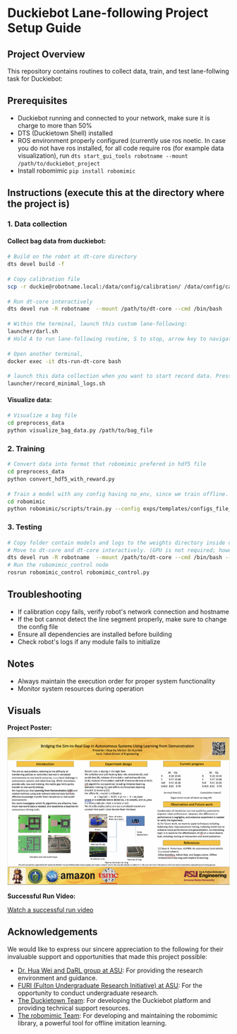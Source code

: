 # Duckiebot Lane-following Project Setup Guide

## Project Overview

This repository contains routines to collect data, train, and test lane-follwing task for Duckiebot:

## Prerequisites

- Duckiebot running and connected to your network, make sure it is charge to more than 50%
- DTS (Duckietown Shell) installed
- ROS environment properly configured (currently use ros noetic. In case you do not have ros installed, for all code require ros (for example data visualization), run ```dts start_gui_tools robotname --mount /path/to/duckiebot_project ```
- Install robomimic ```pip install robomimic```

## Instructions (execute this at the directory where the project is)

### 1. Data collection

#### Collect bag data from duckiebot: 
```bash
# Build on the robot at dt-core directory
dts devel build -f

# Copy calibration file
scp -r duckie@robotname.local:/data/config/calibration/ /data/config/calibration/

# Run dt-core interactively
dts devel run -R robotname  --mount /path/to/dt-core --cmd /bin/bash

# Within the terminal, launch this custom lane-following:
launcher/darl.sh
# Hold A to run lane-following routine, S to stop, arrow key to navigate the robot when it stops execute routine

# Open another terminal,
docker exec -it dts-run-dt-core bash 

# launch this data collection when you want to start record data. Press ctrl+C to stop. Data will save at /data/logs/robot_name_date_time.bag at your local computer:
launcher/record_minimal_logs.sh
```

#### Visualize data: 
```bash
# Visualize a bag file
cd preprocess_data
python visualize_bag_data.py /path/to/bag_file

```

### 2. Training
```bash
# Convert data into format that robomimic prefered in hdf5 file
cd preprocess_data
python convert_hdf5_with_reward.py

# Train a model with any config having no_env, since we train offline. Currently train on asu supercomputer with 1 A100 gpu and the memory depend on the algorithms and data being used
cd robomimic
python robomimic/scripts/train.py --config exps/templates/configs_file_no_env.json --dataset ../preprocess_data/record/converted_standard
```

### 3. Testing
```bash
# Copy folder contain models and logs to the weights directory inside dt-core/packages/robomimic
# Move to dt-core and dt-core interactively. (GPU is not required; however, the model is tested with gpu) 
dts devel run -R robotname  --mount /path/to/dt-core --cmd /bin/bash -- --gpus 1
# Run the robomimic_control node
rosrun robomimic_control robomimic_control.py
```

## Troubleshooting

- If calibration copy fails, verify robot's network connection and hostname
- If the bot cannot detect the line segment properly, make sure to change the config file
- Ensure all dependencies are installed before building
- Check robot's logs if any module fails to initialize

## Notes

- Always maintain the execution order for proper system functionality
- Monitor system resources during operation

## Visuals

**Project Poster:**

![FURI Project Poster](poster.png)

**Successful Run Video:**

[Watch a successful run video](successful_run.mp4)

## Acknowledgements

We would like to express our sincere appreciation to the following for their invaluable support and opportunities that made this project possible:

* [Dr. Hua Wei and DaRL group at ASU](https://labs.engineering.asu.edu/hw/): For providing the research environment and guidance. 
* [FURI (Fulton Undergraduate Research Initiative) at ASU](https://furi.engineering.asu.edu/): For the opportunity to conduct undergraduate research.
* [The Duckietown Team](https://duckietown.com): For developing the Duckiebot platform and providing technical support resources.
* [The robomimic Team](https://robomimic.github.io): For developing and maintaining the robomimic library, a powerful tool for offline imitation learning.
